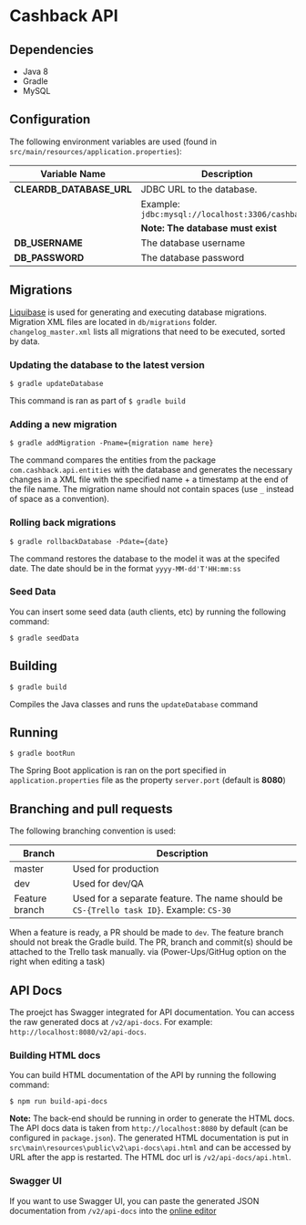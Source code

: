 # Cashback API

## Dependencies
  * Java 8
  * Gradle
  * MySQL

## Configuration
The following environment variables are used (found in `src/main/resources/application.properties`):

 | Variable Name | Description |
 | ------ | ------ |
 | **CLEARDB_DATABASE_URL** | JDBC URL to the database.
 |  | Example: `jdbc:mysql://localhost:3306/cashback.` |
 |  | **Note: The database must exist** |
 | **DB_USERNAME** | The database username |
 | **DB_PASSWORD** | The database password |

 ## Migrations

 [Liquibase](http://www.liquibase.org/) is used for generating and executing database migrations. Migration XML files are located in `db/migrations` folder. `changelog_master.xml` lists all migrations that need to be executed, sorted by data.

 ### Updating the database to the latest version

 ```
 $ gradle updateDatabase
 ```

 This command is ran as part of ```$ gradle build```

 ### Adding a new migration

```
$ gradle addMigration -Pname={migration name here}
```

The command compares the entities from the package `com.cashback.api.entities` with the database and generates the necessary changes in a XML file with the specified name + a timestamp at the end of the file name. The migration name should not contain spaces (use `_` instead of space as a convention).

### Rolling back migrations

```
$ gradle rollbackDatabase -Pdate={date}
```

The command restores the database to the model it was at the specifed date. The date should be in the format `yyyy-MM-dd'T'HH:mm:ss`

### Seed Data
You can insert some seed data (auth clients, etc) by running the following command:

```$xslt
$ gradle seedData
```

## Building

```
$ gradle build
```

Compiles the Java classes and runs the ```updateDatabase``` command

## Running

```
$ gradle bootRun
```

The Spring Boot application is ran on the port specified in `application.properties` file as the property `server.port` (default is **8080**)

## Branching and pull requests

The following branching convention is used:

| Branch | Description |
| ------ | ------ |
| master | Used for production |
| dev | Used for dev/QA |
| Feature branch | Used for a separate feature. The name should be `CS-{Trello task ID}`. Example: `CS-30` |

When a feature is ready, a PR should be made to `dev`. The feature branch should not break the Gradle build.
The PR, branch and commit(s) should be attached to the Trello task manually. via (Power-Ups/GitHug option on the right when editing a task)

## API Docs

The proejct has Swagger integrated for API documentation. You can access the raw generated docs at `/v2/api-docs`. For example: `http://localhost:8080/v2/api-docs`.

### Building HTML docs
You can build HTML documentation of the API by running the following command:

```
$ npm run build-api-docs
```

**Note:** The back-end should be running in order to generate the HTML docs.
The API docs data is taken from `http://localhost:8080` by default (can be configured in `package.json`).
The generated HTML documentation is put in `src\main\resources\public\v2\api-docs\api.html` and can be accessed by URL after the app is restarted. The HTML doc url is `/v2/api-docs/api.html`.

### Swagger UI
If you want to use Swagger UI, you can paste the generated JSON documentation from `/v2/api-docs` into the [online editor](https://editor.swagger.io/)
